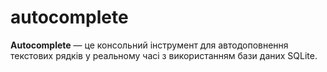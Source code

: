 # autocomplete
**Autocomplete** — це консольний інструмент для автодоповнення текстових рядків у реальному часі з використанням бази даних SQLite.
